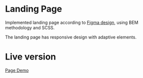 # Landing Page
Implemented landing page according to [Figma design](https://www.figma.com/file/nHz8bflIwJaWP3P99vKTH5/miami_home_new?node-id=16033%3A3), using BEM methodology and SCSS.

The landing page has responsive design with adaptive elements.

# Live version

[Page Demo](https://vitalii-lytvyn01.github.io/Air_Landing/)

